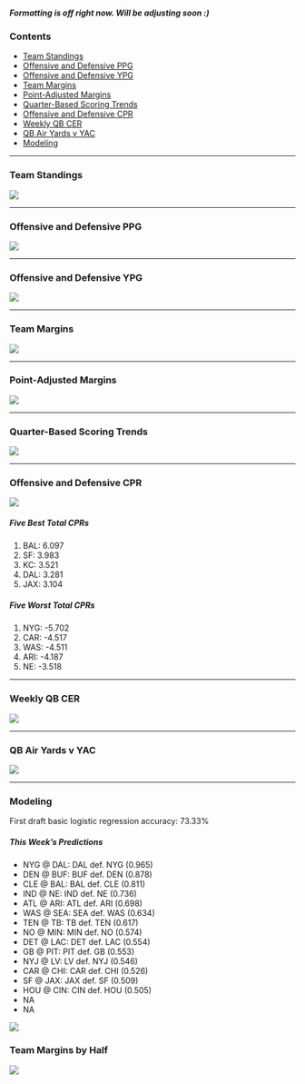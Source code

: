 
##### *Formatting is off right now. Will be adjusting soon :)*

### Contents

- [Team Standings](#team-standings)
- [Offensive and Defensive PPG](#offensive-and-defensive-ppg)
- [Offensive and Defensive YPG](#offensive-and-defensive-ypg)
- [Team Margins](#team-margins)
- [Point-Adjusted Margins](#point-adjusted-margins)
- [Quarter-Based Scoring Trends](#quarter-based-scoring-trends)
- [Offensive and Defensive CPR](#offensive-and-defensive-cpr)
- [Weekly QB CER](#weekly-qb-cer)
- [QB Air Yards v YAC](#qb-air-yards-v-yac)
- [Modeling](#modeling)

------------------------------------------------------------------------

### Team Standings

![](README_files/figure-gfm/unnamed-chunk-2-1.png)<!-- -->

------------------------------------------------------------------------

### Offensive and Defensive PPG

![](README_files/figure-gfm/unnamed-chunk-3-1.png)<!-- -->

------------------------------------------------------------------------

### Offensive and Defensive YPG

![](README_files/figure-gfm/unnamed-chunk-4-1.png)<!-- -->

------------------------------------------------------------------------

### Team Margins

![](README_files/figure-gfm/unnamed-chunk-5-1.png)<!-- -->

------------------------------------------------------------------------

### Point-Adjusted Margins

![](README_files/figure-gfm/unnamed-chunk-6-1.png)<!-- -->

------------------------------------------------------------------------

### Quarter-Based Scoring Trends

![](README_files/figure-gfm/unnamed-chunk-7-1.png)<!-- -->

------------------------------------------------------------------------

### Offensive and Defensive CPR

![](README_files/figure-gfm/unnamed-chunk-8-1.png)<!-- -->

##### Five Best Total CPRs

1.  BAL: 6.097
2.  SF: 3.983
3.  KC: 3.521
4.  DAL: 3.281
5.  JAX: 3.104

##### Five Worst Total CPRs

1.  NYG: -5.702
2.  CAR: -4.517
3.  WAS: -4.511
4.  ARI: -4.187
5.  NE: -3.518

------------------------------------------------------------------------

### Weekly QB CER

![](README_files/figure-gfm/unnamed-chunk-9-1.png)<!-- -->

------------------------------------------------------------------------

### QB Air Yards v YAC

![](README_files/figure-gfm/unnamed-chunk-10-1.png)<!-- -->

------------------------------------------------------------------------

### Modeling

First draft basic logistic regression accuracy: 73.33%

##### *This Week’s Predictions*

- NYG @ DAL: DAL def. NYG (0.965)
- DEN @ BUF: BUF def. DEN (0.878)
- CLE @ BAL: BAL def. CLE (0.811)
- IND @ NE: IND def. NE (0.736)
- ATL @ ARI: ATL def. ARI (0.698)
- WAS @ SEA: SEA def. WAS (0.634)
- TEN @ TB: TB def. TEN (0.617)
- NO @ MIN: MIN def. NO (0.574)
- DET @ LAC: DET def. LAC (0.554)
- GB @ PIT: PIT def. GB (0.553)
- NYJ @ LV: LV def. NYJ (0.546)
- CAR @ CHI: CAR def. CHI (0.526)
- SF @ JAX: JAX def. SF (0.509)
- HOU @ CIN: CIN def. HOU (0.505)
- NA
- NA

![](README_files/figure-gfm/unnamed-chunk-13-1.png)<!-- -->

### Team Margins by Half

![](README_files/figure-gfm/unnamed-chunk-14-1.png)<!-- -->
